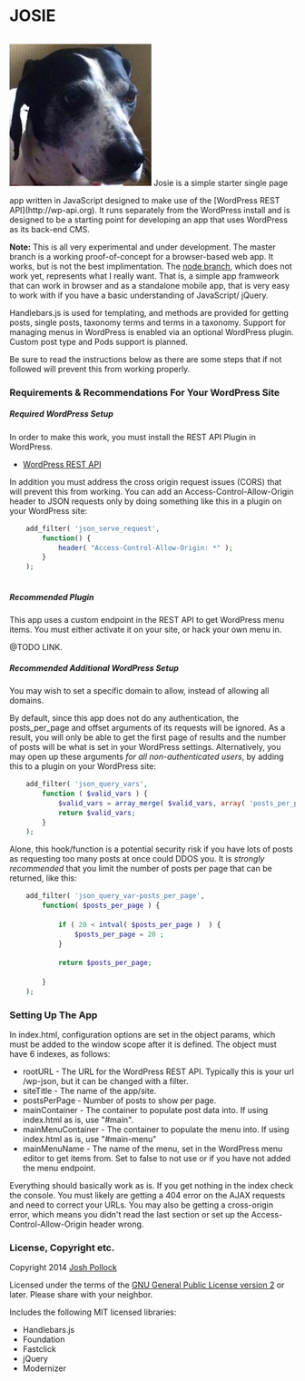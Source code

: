 JOSIE
=====
<p style="display:inline-block;text-align:center;"><img src="img/josie.jpg"  /></p>
Josie is a simple starter single page app written in JavaScript designed to make use of the [WordPress REST API](http://wp-api.org). It runs separately from the WordPress install and is designed to be a starting point for developing an app that uses WordPress as its back-end CMS.

<strong>Note:</strong> This is all very experimental and under development.</strong> The master branch is a working proof-of-concept for a browser-based web app. It works, but is not the best implimentation. The [node branch](https://github.com/Shelob9/josie/tree/node), which does not work yet, represents what I really want. That is, a simple app framweork that can work in browser and as a standalone mobile app, that is very easy to work with if you have a basic understanding of JavaScript/ jQuery.

Handlebars.js is used for templating, and methods are provided for getting posts, single posts, taxonomy terms and terms in a taxonomy. Support for managing menus in WordPress is enabled via an optional WordPress plugin. Custom post type and Pods support is planned.

Be sure to read the instructions below as there are some steps that if not followed will prevent this from working properly.

### Requirements & Recommendations For Your WordPress Site
##### Required WordPress Setup
In order to make this work, you must install the REST API Plugin in WordPress.

* [WordPress REST API](https://wordpress.org/plugins/json-rest-api/)

In addition you must address the cross origin request issues (CORS) that will prevent this from working. You can add an Access-Control-Allow-Origin header to JSON requests only by doing something like this in a plugin on your WordPress site:

```php
    add_filter( 'json_serve_request',
        function() {
            header( "Access-Control-Allow-Origin: *" );
        }
    );
    
```

##### Recommended Plugin
This app uses a custom endpoint in the REST API to get WordPress menu items. You must either activate it on your site, or hack your own menu in.

@TODO LINK.

##### Recommended Additional WordPress Setup

You may wish to set a specific domain to allow, instead of allowing all domains.

By default, since this app does not do any authentication, the posts_per_page and offset arguments of its requests will be ignored. As a result, you will only be able to get the first page of results and the number of posts will be what is set in your WordPress settings. Alternatively, you may open up these arguments <em>for all non-authenticated users</em>, by adding this to a plugin on your WordPress site:

```php
    add_filter( 'json_query_vars',
        function ( $valid_vars ) {
            $valid_vars = array_merge( $valid_vars, array( 'posts_per_page', 'offset' ) );
            return $valid_vars;
        }
    );
```

Alone, this hook/function is a potential security risk if you have lots of posts as requesting too many posts at once could DDOS you. It is <em>strongly recommended</em> that you limit the number of posts per page that can be returned, like this:

```php
    add_filter( 'json_query_var-posts_per_page',
        function( $posts_per_page ) {
    
            if ( 20 < intval( $posts_per_page )  ) {
                $posts_per_page = 20 ;
            }
    
            return $posts_per_page;
    
        }
    );
```

### Setting Up The App
In index.html, configuration options are set in the object params, which must be added to the window scope after it is defined. The object must have 6 indexes, as follows:

* rootURL - The URL for the WordPress REST API. Typically this is your url /wp-json, but it can be changed with a filter.
* siteTitle - The name of the app/site.
* postsPerPage - Number of posts to show per page.
* mainContainer - The container to populate post data into. If using index.html as is, use "#main".
* mainMenuContainer - The container to populate the menu into. If using index.html as is, use "#main-menu"
* mainMenuName - The name of the menu, set in the WordPress menu editor to get items from. Set to false to not use or if you have not added the menu endpoint.

Everything should basically work as is. If you get nothing in the index check the console. You must likely are getting a 404 error on the AJAX requests and need to correct your URLs. You may also be getting a cross-origin error, which means you didn't read the last section or set up the Access-Control-Allow-Origin header wrong.

### License, Copyright etc.
Copyright 2014  [Josh Pollock](http://JoshPress.net)

Licensed under the terms of the [GNU General Public License version 2](http://www.gnu.org/licenses/gpl-2.0.html) or later. Please share with your neighbor.

Includes the following MIT licensed libraries:
* Handlebars.js
* Foundation
* Fastclick
* jQuery
* Modernizer



